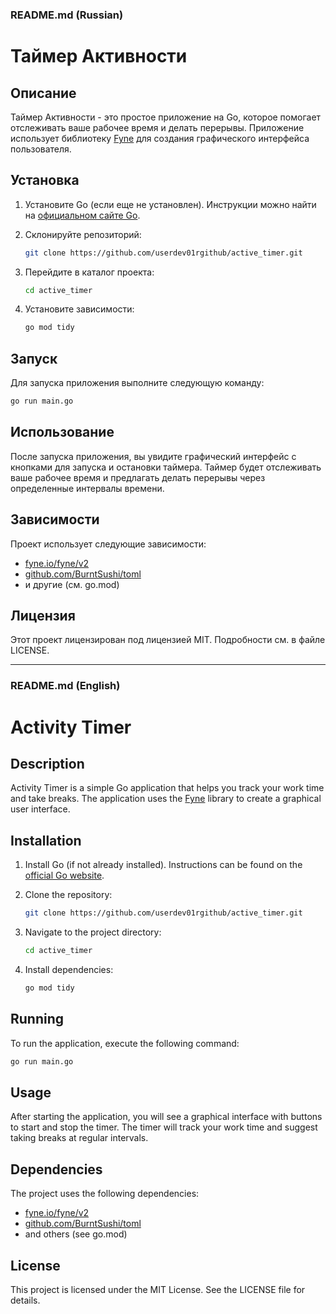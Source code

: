 ### README.md (Russian)

# Таймер Активности

## Описание

Таймер Активности - это простое приложение на Go, которое помогает отслеживать ваше рабочее время и делать перерывы. Приложение использует библиотеку [Fyne](https://fyne.io) для создания графического интерфейса пользователя.

## Установка

1. Установите Go (если еще не установлен). Инструкции можно найти на [официальном сайте Go](https://golang.org/doc/install).
2. Склонируйте репозиторий:

    ```bash
    git clone https://github.com/userdev01rgithub/active_timer.git
    ```
3. Перейдите в каталог проекта:

    ```bash
    cd active_timer
    ```
4. Установите зависимости:

    ```bash
    go mod tidy
    ```

## Запуск

Для запуска приложения выполните следующую команду:

```bash
go run main.go
```

## Использование

После запуска приложения, вы увидите графический интерфейс с кнопками для запуска и остановки таймера. Таймер будет отслеживать ваше рабочее время и предлагать делать перерывы через определенные интервалы времени.

## Зависимости

Проект использует следующие зависимости:

- [fyne.io/fyne/v2](https://pkg.go.dev/fyne.io/fyne/v2)
- [github.com/BurntSushi/toml](https://pkg.go.dev/github.com/BurntSushi/toml)
- и другие (см. go.mod)

## Лицензия

Этот проект лицензирован под лицензией MIT. Подробности см. в файле LICENSE.

---

### README.md (English)

# Activity Timer

## Description

Activity Timer is a simple Go application that helps you track your work time and take breaks. The application uses the [Fyne](https://fyne.io) library to create a graphical user interface.

## Installation

1. Install Go (if not already installed). Instructions can be found on the [official Go website](https://golang.org/doc/install).
2. Clone the repository:

    ```bash
    git clone https://github.com/userdev01rgithub/active_timer.git
    ```
3. Navigate to the project directory:

    ```bash
    cd active_timer
    ```
4. Install dependencies:

    ```bash
    go mod tidy
    ```

## Running

To run the application, execute the following command:

```bash
go run main.go
```

## Usage

After starting the application, you will see a graphical interface with buttons to start and stop the timer. The timer will track your work time and suggest taking breaks at regular intervals.

## Dependencies

The project uses the following dependencies:

- [fyne.io/fyne/v2](https://pkg.go.dev/fyne.io/fyne/v2)
- [github.com/BurntSushi/toml](https://pkg.go.dev/github.com/BurntSushi/toml)
- and others (see go.mod)

## License

This project is licensed under the MIT License. See the LICENSE file for details.
